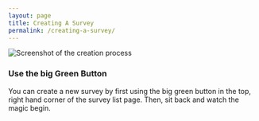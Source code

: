 ```yaml
---
layout: page
title: Creating A Survey
permalink: /creating-a-survey/
---
```

![Screenshot of the creation process](../img/nfield-manager-create-new-survey-01.png)

### Use the big Green Button
You can create a new survey by first using the big green button in the top, right hand corner of the survey list page. Then, sit back and watch the magic begin.
